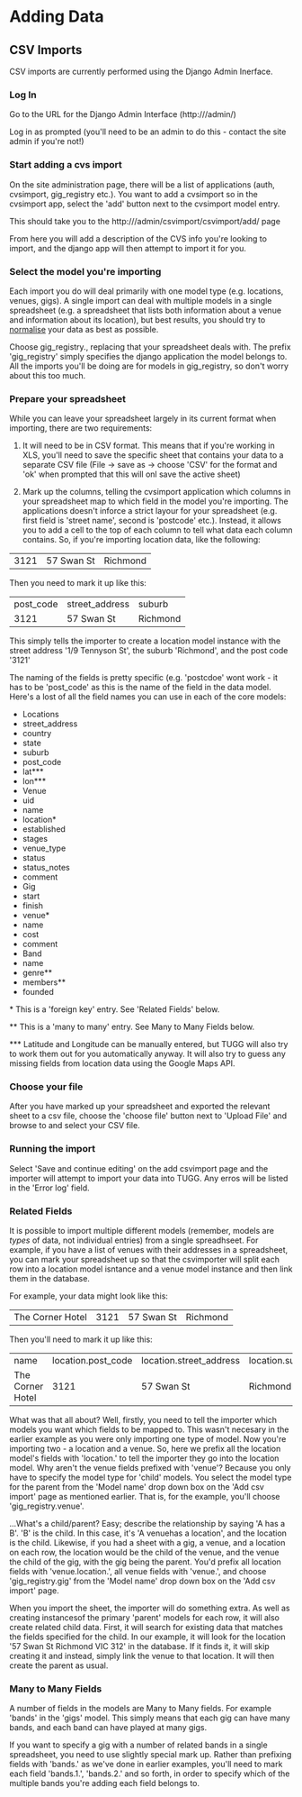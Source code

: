 # Adding Data
## CSV Imports
CSV imports are currently performed using the Django Admin Inerface.
### Log In
Go to the URL for the Django Admin Interface (http://<the url of the current deployment>/admin/)

Log in as prompted (you'll need to be an admin to do this - contact the site admin if you're not!)

### Start adding a cvs import

On the site administration page, there will be a list of applications (auth, cvsimport, gig_registry etc.).
You want to add a cvsimport so in the cvsimport app, select the 'add' button next to the cvsimport model entry.

This should take you to the http://<your url>/admin/csvimport/csvimport/add/ page

From here you will add a description of the CVS info you're looking to import, and the django app will then 
attempt to import it for you. 

### Select the model you're importing

Each import you do will deal primarily with one model type  (e.g. locations, venues, gigs). A single import 
can deal with multiple models in a single spreadsheet (e.g. a spreadsheet that lists both information about a 
venue and information about its location), but best results, you should try to 
[normalise](http://en.wikipedia.org/wiki/Database_normalization) your data as best as possible.

Choose gig_registry.<model>, replacing <model> that your spreadsheet deals with.
The prefix 'gig_registry' simply specifies the django application the model belongs to. All the imports you'll be
doing are for models in gig_registry, so don't worry about this too much.

### Prepare your spreadsheet
While you can leave your spreadsheet largely in its current format when importing, there are two requirements:

1. It will need to be in CSV format. This means that if you're working in XLS, you'll need to save the specific sheet
that contains your data to a separate CSV file (File -> save as -> choose 'CSV' for the format and 'ok' when prompted
that this will onl save the active sheet)

2. Mark up the columns, telling the cvsimport application which columns in your spreadsheet map to which field in the
model you're importing. The applications doesn't inforce a strict layour for your spreadsheet (e.g. first field is
'street name', second is 'postcode' etc.). Instead, it allows you to add a cell to the top of each column to tell
what data each column contains. So, if you're importing location data, like the following:
<table>
  <tr>
    <td>3121</td>
    <td>57 Swan St</td>
    <td>Richmond</td>
  </tr>
</table>
Then you need to mark it up like this:
<table>
  <tr>
    <td>post_code</td>
    <td>street_address</td>
    <td>suburb</td>
  </tr>
  <tr>
    <td>3121</td>
    <td>57 Swan St</td>
    <td>Richmond</td>
  </tr>
</table>
This simply tells the importer to create a location model instance with the street address '1/9 Tennyson St', the suburb
'Richmond', and the post code '3121'

The naming of the fields is pretty specific (e.g. 'postcdoe' wont work - it has to be 'post_code' as this is the name
of the field in the data model. Here's a lost of all the field names you can use in each of the core models:

* Locations
 * street_address
 * country
 * state
 * suburb
 * post_code
 * lat\*\*\*
 * lon\*\*\*
* Venue
 * uid
 * name
 * location\*
 * established
 * stages
 * venue_type
 * status
 * status_notes
 * comment
* Gig
 * start
 * finish
 * venue\*
 * name
 * cost
 * comment
* Band
 * name
 * genre\*\*
 * members\*\*
 * founded


\* This is a 'foreign key' entry. See 'Related Fields' below.

\*\* This is a 'many to many' entry. See Many to Many Fields below.

\*\*\* Latitude and Longitude can be manually entered, but TUGG will also try
to work them out for you automatically anyway. It will also try to guess any missing fields
from location data using the Google Maps API.

### Choose your file
After you have marked up your spreadsheet and exported the relevant sheet to a csv file, choose the 'choose file' button next to 'Upload File' and browse to and select your CSV file. 

### Running the import
Select 'Save and continue editing' on the add csvimport page and the importer will attempt to import your data into TUGG. Any erros will be listed in the 'Error log' field.

### Related Fields
It is possible to import multiple different models (remember, models are *types* of data, not individual entries) from  a single spreadhseet. For example, if you have a list of venues with their addresses in a spreadsheet, you can mark your spreadsheet up so that the csvimporter will split each row into a location model isntance and a venue model instance and then link them in the database.

For example, your data might look like this:

<table>
  <tr>
    <td>The Corner Hotel</td>
    <td>3121</td>
    <td>57 Swan St</td>
    <td>Richmond</td>
  </tr>
</table>
  <tr>

Then you'll need to mark it up like this:

<table>
  <tr>
    <td>name</td>
    <td>location.post_code</td>
    <td>location.street_address</td>
    <td>location.suburb</td>
  </tr>
  <tr>
    <td>The Corner Hotel</td>
    <td>3121</td>
    <td>57 Swan St</td>
    <td>Richmond</td>
  </tr>
</table>

What was that all about? Well, firstly, you need to tell the importer which models you want which fields to be mapped
to. This wasn't necesary in the earlier example as you were only importing one type of model. Now you're importing two - 
a location and a venue. So, here we prefix all the location model's fields with 'location.' to tell the importer they 
go into the location model. Why aren't the venue fields prefixed with 'venue'? Because you only have to specify the model
type for 'child' models. You select the model type for the parent from the 'Model name' drop down box on the 'Add csv
import' page as mentioned earlier. That is, for the example, you'll choose 'gig_registry.venue'.

...What's a child/parent? Easy; describe the relationship by saying 'A has a B'. 'B' is the child. In this case, it's 'A 
venuehas a location', and the location is the child. Likewise, if you had a sheet with a gig, a venue, and a location 
on each row, the location would be the child of the venue, and the venue the child of the gig, with the gig being the parent.
You'd prefix all location fields with 'venue.location.', all venue fields with 'venue.', and choose 'gig_registry.gig'
from the 'Model name' drop down box on the 'Add csv import' page.

When you import the sheet, the importer will do something extra. As well as creating instancesof the primary 
'parent' models for each row, it will also create related child data. First, it will search for existing data
that matches the fields specified for the child. In our example, it will look for the location '57 Swan St Richmond VIC 
312' in the database. If it finds it, it will skip creating it and instead, simply link the venue to that location. 
It will then create the parent as usual.

### Many to Many Fields
A number of fields in the models are Many to Many fields. For example 'bands' in the 'gigs' model. This simply 
means that each gig can have many bands, and each band can have played at many gigs. 

If you want to specify a gig with a number of related bands in a single spreadsheet, you need to use slightly special
mark up. Rather than prefixing fields with 'bands.' as we've done in earlier examples, you'll need to mark each field
'bands.1.', 'bands.2.' and so forth, in order to specify which of the multiple bands you're adding each field belongs
to.
